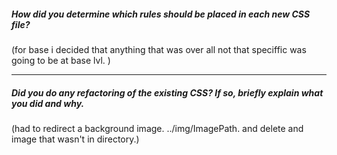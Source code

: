 ##### How did you determine which rules should be placed in each new CSS file?

(for base i decided that anything that was over all not that speciffic was going to be at base lvl. )

---

##### Did you do any refactoring of the existing CSS? If so, briefly explain what you did and why.

(had to redirect a background image. ../img/ImagePath. and delete and image that wasn't in directory.)

